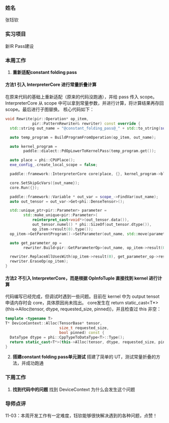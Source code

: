 ### 姓名
张钰钦

### 实习项目
新IR Pass建设

### 本周工作

1. **重新适配constant folding pass**
#### 方法1 引入 InterpreterCore 进行常量折叠计算
在原来代码的基础上重新适配（原来的代码没跑通），并给 pass 传入 scope。InterpreterCore 从 scope 中可以拿到常量参数，并进行计算，将计算结果再存回 scope。最后进行子图替换。
核心代码如下：
```C++
void Rewrite(pir::Operation* op_item,
            pir::PatternRewriter& rewriter) const override {
  std::string out_name = "@constant_folding_pass@_" + std::to_string(suffix_++);

  auto temp_program = BuildProgramFromOperation(op_item, out_name);

  auto kernel_program =
        paddle::dialect::PdOpLowerToKernelPass(temp_program.get());

  auto place = phi::CPUPlace();
  exe_config_.create_local_scope = false;

  paddle::framework::InterpreterCore core(place, {}, kernel_program->block(), scope_, exe_config_);

  core.SetSkipGcVars({out_name});
  core.Run({});

  paddle::framework::Variable * out_var = scope_->FindVar(out_name);
  auto out_tensor = out_var->Get<phi::DenseTensor>();

  std::unique_ptr<pir::Parameter> parameter =
        std::make_unique<pir::Parameter>(
            reinterpret_cast<void*>(out_tensor.data()),
            out_tensor.numel() * phi::SizeOf(out_tensor.dtype()),
            op_item->result(0).type());
  op_item->GetParentProgram()->SetParameter(out_name, std::move(parameter));

  auto get_parameter_op =
        rewriter.Build<pir::GetParameterOp>(out_name, op_item->result(0).type());

  rewriter.ReplaceAllUsesWith(op_item->result(0), get_parameter_op->result(0));
  rewriter.EraseOp(op_item);
}
```

#### 方法2 不引入 InterpreterCore，而是根据 OpInfoTuple 直接找到 kernel 进行计算
代码编写已经完成，但调试时遇到一些问题。目前在 kernel 中为 output tensot 申请内存时会 core，具体原因尚未找出。
core发生在 return static_cast<T*>(this->Alloc(tensor, dtype, requested_size, pinned))，并且检查过 this 非空：
```C++
template <typename T>
T* DeviceContext::Alloc(TensorBase* tensor,
                        size_t requested_size,
                        bool pinned) const {
  DataType dtype = phi::CppTypeToDataType<T>::Type();
  return static_cast<T*>(this->Alloc(tensor, dtype, requested_size, pinned));
}
```

2. **搭建constant folding pass单元测试**
搭建了简单的 UT，测试常量折叠的方法，并成功跑通

### 下周工作
1. **找到代码中的问题**
找到 DeviceContext 为什么会发生这个问题

### 导师点评
11-03：本周开发工作有一定难度，钰钦能够很快解决遇到的各种问题，点赞！
